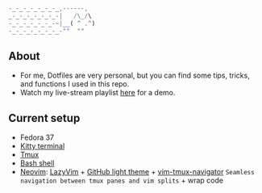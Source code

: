 ```js
-_-_-_-_-_-_-_,------,
_-_-_-_-_-_-_-|   /\_/\
-_-_-_-_-_-_-~|__( ^ .^)
-_-_-_-_-_-_-_-""  ""
```

## About

- For me, Dotfiles are very personal, but you can find some tips, tricks, and functions I used in this repo.
- Watch my live-stream playlist [here](https://www.youtube.com/playlist?list=PLcazFfFZIFPld0UvU7OxYl6ayyBJ6MvY7) for a demo.

## Current setup

- Fedora 37
- [Kitty terminal](./kitty/kitty.conf)
- [Tmux](./tmux/tmux.conf)
- [Bash shell](./bashrc)
- [Neovim](./init.lua): [LazyVim](https://github.com/LazyVim/LazyVim) + [GitHub light theme](https://github.com/projekt0n/github-nvim-theme) + [vim-tmux-navigator](https://github.com/christoomey/vim-tmux-navigator) `Seamless navigation between tmux panes and vim splits` + wrap code 
